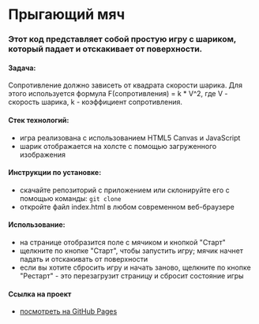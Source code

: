 # Прыгающий мяч

### Этот код представляет собой простую игру с шариком, который падает и отскакивает от поверхности.

#### Задача:

Сопротивление должно зависеть от квадрата скорости шарика. Для этого используется формула F(сопротивления) = k \* V^2, где V - скорость шарика, k - коэффициент сопротивления.

#### Стек технологий:

- игра реализована с использованием HTML5 Canvas и JavaScript
- шарик отображается на холсте с помощью загруженного изображения

#### Инструкции по установке:

- cкачайте репозиторий с приложением или склонируйте его с помощью команды: `git clone`
- oткройте файл index.html в любом современном веб-браузере

#### Использование:

- на странице отобразится поле с мячиком и кнопкой "Старт"
- щелкните по кнопке "Старт", чтобы запустить игру; мячик начнет падать и отскакивать от поверхности
- если вы хотите сбросить игру и начать заново, щелкните по кнопке "Рестарт" - это перезагрузит страницу и сбросит состояние игры

#### Ссылка на проект

- [посмотреть на GitHub Pages]()
